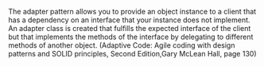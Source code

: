 The adapter pattern allows you to provide an object instance to a client that has a dependency on an interface that your instance does not implement. An adapter class is created that fulfills the expected interface of the client but that implements the methods of the interface by delegating to different methods of another object.
(Adaptive Code: Agile coding with design patterns and SOLID principles, Second Edition,Gary McLean Hall, page 130)


